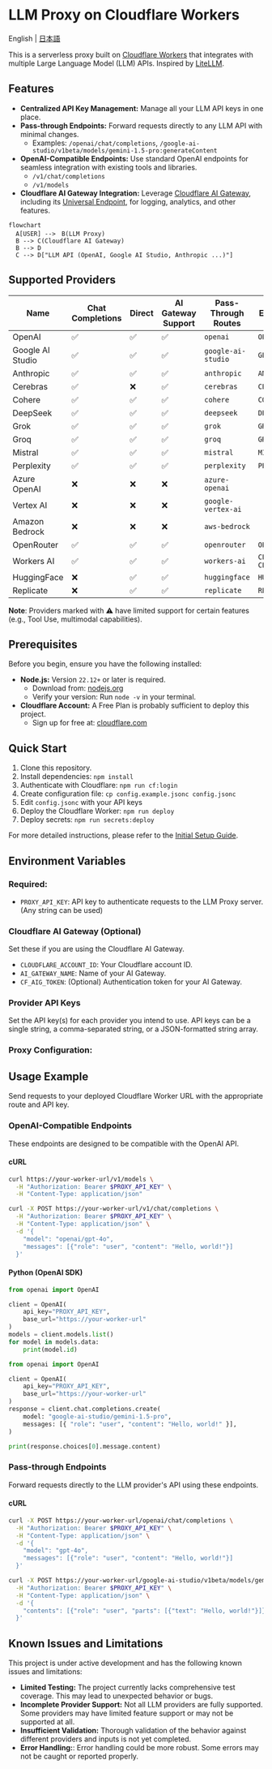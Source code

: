 # LLM Proxy on Cloudflare Workers

English | [日本語](README_ja.md)

This is a serverless proxy built on [Cloudflare Workers](https://www.cloudflare.com/developer-platform/products/workers/) that integrates with multiple Large Language Model (LLM) APIs. Inspired by [LiteLLM](https://github.com/BerriAI/litellm).

## Features

- **Centralized API Key Management:** Manage all your LLM API keys in one place.
- **Pass-through Endpoints:** Forward requests directly to any LLM API with minimal changes.
  - Examples: `/openai/chat/completions`, `/google-ai-studio/v1beta/models/gemini-1.5-pro:generateContent`
- **OpenAI-Compatible Endpoints:** Use standard OpenAI endpoints for seamless integration with existing tools and libraries.
  - `/v1/chat/completions`
  - `/v1/models`
- **Cloudflare AI Gateway Integration:** Leverage [Cloudflare AI Gateway](https://www.cloudflare.com/developer-platform/products/ai-gateway/), including its [Universal Endpoint](https://developers.cloudflare.com/ai-gateway/providers/universal/), for logging, analytics, and other features.

```mermaid
flowchart
  A[USER] -->　B(LLM Proxy)
  B --> C(Cloudflare AI Gateway)
  B --> D
  C --> D["LLM API (OpenAI, Google AI Studio, Anthropic ...)"]
```

## Supported Providers

| Name             | Chat Completions | Direct | AI Gateway Support | Pass-Through Routes | Environment Variable                         |
| ---------------- | ---------------- | ------ | ------------------ | ------------------- | -------------------------------------------- |
| OpenAI           | ✅               | ✅     | ✅                 | `openai`            | `OPENAI_API_KEY`                             |
| Google AI Studio | ✅               | ✅     | ✅                 | `google-ai-studio`  | `GEMINI_API_KEY`                             |
| Anthropic        | ✅               | ✅     | ✅                 | `anthropic`         | `ANTHROPIC_API_KEY`                          |
| Cerebras         | ✅               | ❌     | ✅                 | `cerebras`          | `CEREBRAS_API_KEY`                           |
| Cohere           | ✅               | ✅     | ✅                 | `cohere`            | `COHERE_API_KEY`                             |
| DeepSeek         | ✅               | ✅     | ✅                 | `deepseek`          | `DEEPSEEK_API_KEY`                           |
| Grok             | ✅               | ✅     | ✅                 | `grok`              | `GROK_API_KEY`                               |
| Groq             | ✅               | ✅     | ✅                 | `groq`              | `GROQ_API_KEY`                               |
| Mistral          | ✅               | ✅     | ✅                 | `mistral`           | `MISTRAL_API_KEY`                            |
| Perplexity       | ✅               | ✅     | ✅                 | `perplexity`        | `PERPLEXITY_API_KEY`                         |
| Azure OpenAI     | ❌               | ❌     | ❌                 | `azure-openai`      |                                              |
| Vertex AI        | ❌               | ❌     | ❌                 | `google-vertex-ai`  |                                              |
| Amazon Bedrock   | ❌               | ❌     | ❌                 | `aws-bedrock`       |                                              |
| OpenRouter       | ✅               | ✅     | ✅                 | `openrouter`        | `OPENROUTER_API_KEY`                         |
| Workers AI       | ✅               | ✅     | ✅                 | `workers-ai`        | `CLOUDFLARE_ACCOUNT_ID` `CLOUDFLARE_API_KEY` |
| HuggingFace      | ❌               | ✅     | ✅                 | `huggingface`       | `HUGGINGFACE_API_KEY`                        |
| Replicate        | ❌               | ✅     | ✅                 | `replicate`         | `REPLICATE_API_KEY`                          |

**Note**: Providers marked with ⚠️ have limited support for certain features (e.g., Tool Use, multimodal capabilities).

## Prerequisites

Before you begin, ensure you have the following installed:

- **Node.js:** Version `22.12+` or later is required.
  - Download from: [nodejs.org](https://nodejs.org/)
  - Verify your version: Run `node -v` in your terminal.
- **Cloudflare Account:** A Free Plan is probably sufficient to deploy this project.
  - Sign up for free at: [cloudflare.com](https://www.cloudflare.com/)

## Quick Start

1. Clone this repository.
2. Install dependencies: `npm install`
3. Authenticate with Cloudflare: `npm run cf:login`
4. Create configuration file: `cp config.example.jsonc config.jsonc`
5. Edit `config.jsonc` with your API keys
6. Deploy the Cloudflare Worker: `npm run deploy`
7. Deploy secrets: `npm run secrets:deploy`

For more detailed instructions, please refer to the [Initial Setup Guide](docs/initial-setup.md).

## Environment Variables

### Required:

- `PROXY_API_KEY`: API key to authenticate requests to the LLM Proxy server. (Any string can be used)

### Cloudflare AI Gateway (Optional)

Set these if you are using the Cloudflare AI Gateway.

- `CLOUDFLARE_ACCOUNT_ID`: Your Cloudflare account ID.
- `AI_GATEWAY_NAME`: Name of your AI Gateway.
- `CF_AIG_TOKEN`: (Optional) Authentication token for your AI Gateway.

### Provider API Keys

Set the API key(s) for each provider you intend to use. API keys can be a single string, a comma-separated string, or a JSON-formatted string array.

### Proxy Configuration:

## Usage Example

Send requests to your deployed Cloudflare Worker URL with the appropriate route and API key.

### OpenAI-Compatible Endpoints

These endpoints are designed to be compatible with the OpenAI API.

#### cURL

```bash
curl https://your-worker-url/v1/models \
  -H "Authorization: Bearer $PROXY_API_KEY" \
  -H "Content-Type: application/json"
```

```bash
curl -X POST https://your-worker-url/v1/chat/completions \
  -H "Authorization: Bearer $PROXY_API_KEY" \
  -H "Content-Type: application/json" \
  -d '{
    "model": "openai/gpt-4o",
    "messages": [{"role": "user", "content": "Hello, world!"}]
  }'
```

#### Python (OpenAI SDK)

```Python
from openai import OpenAI

client = OpenAI(
    api_key="PROXY_API_KEY",
    base_url="https://your-worker-url"
)
models = client.models.list()
for model in models.data:
    print(model.id)
```

```python
from openai import OpenAI

client = OpenAI(
    api_key="PROXY_API_KEY",
    base_url="https://your-worker-url"
)
response = client.chat.completions.create(
    model: "google-ai-studio/gemini-1.5-pro",
    messages: [{ "role": "user", "content": "Hello, world!" }],
)

print(response.choices[0].message.content)
```

### Pass-through Endpoints

Forward requests directly to the LLM provider's API using these endpoints.

#### cURL

```bash
curl -X POST https://your-worker-url/openai/chat/completions \
  -H "Authorization: Bearer $PROXY_API_KEY" \
  -H "Content-Type: application/json" \
  -d '{
    "model": "gpt-4o",
    "messages": [{"role": "user", "content": "Hello, world!"}]
  }'
```

```bash
curl -X POST https://your-worker-url/google-ai-studio/v1beta/models/gemini-1.5-pro:generateContent \
  -H "Authorization: Bearer $PROXY_API_KEY" \
  -H "Content-Type: application/json" \
  -d '{
    "contents": [{"role": "user", "parts": [{"text": "Hello, world!"}]}]
  }'
```

## Known Issues and Limitations

This project is under active development and has the following known issues and limitations:

- **Limited Testing:** The project currently lacks comprehensive test coverage. This may lead to unexpected behavior or bugs.
- **Incomplete Provider Support:** Not all LLM providers are fully supported. Some providers may have limited feature support or may not be supported at all.
- **Insufficient Validation:** Thorough validation of the behavior against different providers and inputs is not yet completed.
- **Error Handling:**: Error handling could be more robust. Some errors may not be caught or reported properly.
